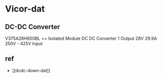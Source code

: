 
# Vicor-dat


## DC-DC Converter

V375A28H600BL == Isolated Module DC DC Converter 1 Output 28V 29.9A 250V - 425V Input


## ref 

- [[dcdc-down-dat]]